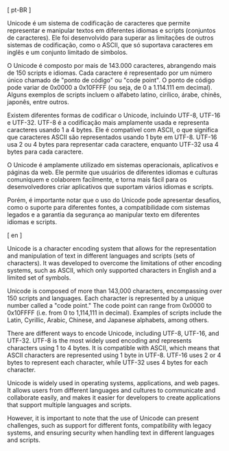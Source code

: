 [ pt-BR ]

Unicode é um sistema de codificação de caracteres que permite representar e manipular textos em diferentes idiomas e scripts (conjuntos de caracteres). Ele foi desenvolvido para superar as limitações de outros sistemas de codificação, como o ASCII, que só suportava caracteres em inglês e um conjunto limitado de símbolos.

O Unicode é composto por mais de 143.000 caracteres, abrangendo mais de 150 scripts e idiomas. Cada caractere é representado por um número único chamado de "ponto de código" ou "code point". O ponto de código pode variar de 0x0000 a 0x10FFFF (ou seja, de 0 a 1.114.111 em decimal). Alguns exemplos de scripts incluem o alfabeto latino, cirílico, árabe, chinês, japonês, entre outros.

Existem diferentes formas de codificar o Unicode, incluindo UTF-8, UTF-16 e UTF-32. UTF-8 é a codificação mais amplamente usada e representa caracteres usando 1 a 4 bytes. Ele é compatível com ASCII, o que significa que caracteres ASCII são representados usando 1 byte em UTF-8. UTF-16 usa 2 ou 4 bytes para representar cada caractere, enquanto UTF-32 usa 4 bytes para cada caractere.

O Unicode é amplamente utilizado em sistemas operacionais, aplicativos e páginas da web. Ele permite que usuários de diferentes idiomas e culturas comuniquem e colaborem facilmente, e torna mais fácil para os desenvolvedores criar aplicativos que suportam vários idiomas e scripts.

Porém, é importante notar que o uso do Unicode pode apresentar desafios, como o suporte para diferentes fontes, a compatibilidade com sistemas legados e a garantia da segurança ao manipular texto em diferentes idiomas e scripts.


[ en ]

Unicode is a character encoding system that allows for the representation and manipulation of text in different languages and scripts (sets of characters). It was developed to overcome the limitations of other encoding systems, such as ASCII, which only supported characters in English and a limited set of symbols.

Unicode is composed of more than 143,000 characters, encompassing over 150 scripts and languages. Each character is represented by a unique number called a "code point." The code point can range from 0x0000 to 0x10FFFF (i.e. from 0 to 1,114,111 in decimal). Examples of scripts include the Latin, Cyrillic, Arabic, Chinese, and Japanese alphabets, among others.

There are different ways to encode Unicode, including UTF-8, UTF-16, and UTF-32. UTF-8 is the most widely used encoding and represents characters using 1 to 4 bytes. It is compatible with ASCII, which means that ASCII characters are represented using 1 byte in UTF-8. UTF-16 uses 2 or 4 bytes to represent each character, while UTF-32 uses 4 bytes for each character.

Unicode is widely used in operating systems, applications, and web pages. It allows users from different languages and cultures to communicate and collaborate easily, and makes it easier for developers to create applications that support multiple languages and scripts.

However, it is important to note that the use of Unicode can present challenges, such as support for different fonts, compatibility with legacy systems, and ensuring security when handling text in different languages and scripts.